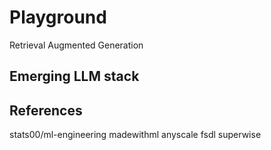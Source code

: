 # Playground

Retrieval Augmented Generation

## Emerging LLM stack

## References

stats00/ml-engineering
madewithml
anyscale
fsdl
superwise


